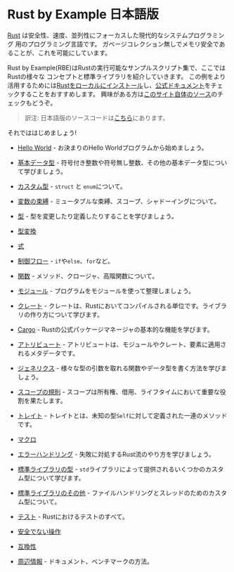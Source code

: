 <!--
# Rust by Example
-->
# Rust by Example 日本語版

<!--
[Rust][rust] is a modern systems programming language focusing on safety, speed,
and concurrency. It accomplishes these goals by being memory safe without using 
garbage collection.
-->
[Rust][rust] は安全性、速度、並列性にフォーカスした現代的なシステムプログラミング
用のプログラミング言語です。
ガベージコレクション無しでメモリ安全であることが、これを可能にしています。

<!--
Rust by Example (RBE) is a collection of runnable examples that illustrate various Rust
concepts and standard libraries. To get even more out of these examples, don't forget
to [install Rust locally][install] and check out the [official docs][std]. 
Additionally for the curious, you can also [check out the source code for this site][home].
-->
Rust by Example(RBE)はRustの実行可能なサンプルスクリプト集で、ここではRustの様々な
コンセプトと標準ライブラリを紹介していきます。
この例をより活用するためには[Rustをローカルにインストール][install]し、[公式ドキュメント][std]をチェックすることをおすすめします。
興味がある方は[このサイト自体のソース][home]のチェックもどうぞ。

> 訳注:
> 日本語版のソースコードは[こちら][home-ja]にあります。

<!--
Now let's begin!
-->
それでははじめましょう!

<!--
- [Hello World](hello.md) - Start with a traditional Hello World program.
-->
- [Hello World](hello.md) - お決まりのHello Worldプログラムから始めましょう。


<!--
- [Primitives](primitives.md) - Learn about signed integers, unsigned integers and other primitives.
-->
- [基本データ型](primitives.md) - 符号付き整数や符号無し整数、その他の基本データ型について学びましょう。

<!--
- [Custom Types](custom_types.md) - `struct` and `enum`.
-->
- [カスタム型](custom_types.md) - `struct` と `enum`について。

<!--
- [Variable Bindings](variable_bindings.md) - mutable bindings, scope, shadowing.
-->
- [変数の束縛](variable_bindings.md) - ミュータブルな束縛、スコープ、シャドーイングについて。

<!--
- [Types](types.md) - Learn about changing and defining types.
-->
- [型](types.md) - 型を変更したり定義したりすることを学びましょう。

<!--
- [Conversion](conversion.md)
-->
- [型変換](conversion.md)

<!--
- [Expressions](expression.md)
-->
- [式](expression.md)

<!--
- [Flow of Control](flow_control.md) - `if`/`else`, `for`, and others.
-->
- [制御フロー](flow_control.md) - `if`や`else`、`for`など。

<!--
- [Functions](fn.md) - Learn about Methods, Closures and High Order Functions.
-->
- [関数](fn.md) - メソッド、クロージャ、高階関数について。

<!--
- [Modules](mod.md) - Organize code using modules
-->
- [モジュール](mod.md) - プログラムをモジュールを使って整理しましょう。

<!--
- [Crates](crates.md) - A crate is a compilation unit in Rust. Learn to create a library.
-->
- [クレート](crates.md) - クレートは、Rustにおいてコンパイルされる単位です。ライブラリの作り方について学びます。

<!--
- [Cargo](cargo.md) - Go through some basic features of the official Rust package management tool.
-->
- [Cargo](cargo.md) - Rustの公式パッケージマネージャの基本的な機能を学びます。

<!--
- [Attributes](attribute.md) - An attribute is metadata applied to some module, crate or item.
-->
- [アトリビュート](attribute.md) - アトリビュートは、モジュールやクレート、要素に適用されるメタデータです。

<!--
- [Generics](generics.md) - Learn about writing a function or data type which can work for multiple types of arguments.
-->
- [ジェネリクス](generics.md) - 様々な型の引数を取れる関数やデータ型を書く方法を学びましょう。

<!--
- [Scoping rules](scope.md) - Scopes play an important part in ownership, borrowing, and lifetimes.
-->
- [スコープの規則](scope.md) - スコープは所有権、借用、ライフタイムにおいて重要な役割を果たします。

<!--
- [Traits](trait.md) - A trait is a collection of methods defined for an unknown type: `Self`
-->
- [トレイト](trait.md) - トレイトとは、未知の型`Self`に対して定義された一連のメソッドです。

<!--
- [Macros](macros.md)
-->
- [マクロ](macros.md)

<!--
- [Error handling](error.md) - Learn Rust way of handling failures.
-->
- [エラーハンドリング](error.md) - 失敗に対処するRust流のやり方を学びましょう。

<!--
- [Std library types](std.md) - Learn about some custom types provided by `std` library.
-->
- [標準ライブラリの型](std.md) - `std`ライブラリによって提供されるいくつかのカスタム型について学びます。

<!--
- [Std misc](std_misc.md) - More custom types for file handling, threads.
-->
- [標準ライブラリのその他](std_misc.md) - ファイルハンドリングとスレッドのためのカスタム型について。

<!--
- [Testing](testing.md) - All sorts of testing in Rust.
-->
- [テスト](testing.md) - Rustにおけるテストのすべて。

<!--
- [Unsafe Operations](unsafe.md)
-->
- [安全でない操作](unsafe.md)

<!--
- [Compatibility](compatibility.md)
-->
- [互換性](compatibility.md)

<!--
- [Meta](meta.md) - Documentation, Benchmarking.
-->
- [周辺情報](meta.md) - ドキュメント、ベンチマークの方法。


[rust]: https://www.rust-lang.org/
[install]: https://www.rust-lang.org/tools/install
[std]: https://doc.rust-lang.org/std/
[home]: https://github.com/rust-lang/rust-by-example
[home-ja]: https://github.com/rust-lang-ja/rust-by-example-ja
